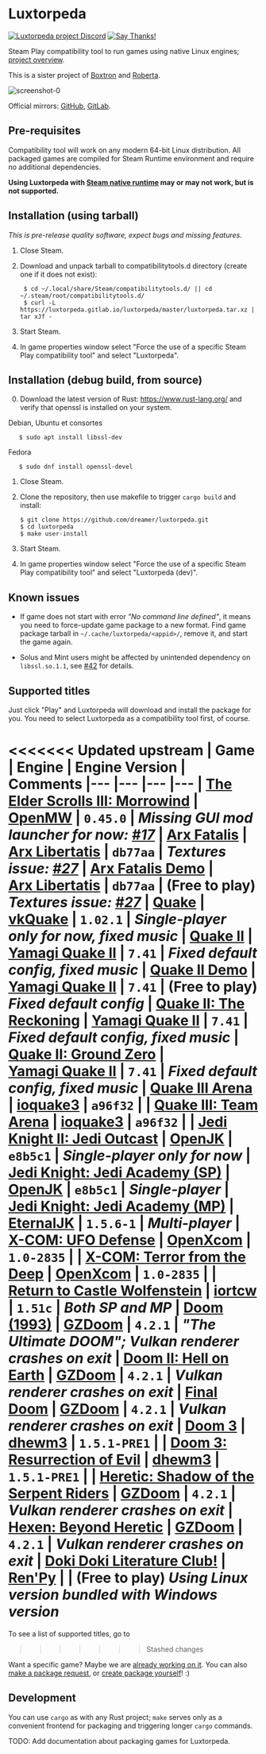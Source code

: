 # Luxtorpeda

[![Luxtorpeda project Discord](https://img.shields.io/discord/514567252864008206.svg?label=discord)](https://discord.gg/8mFhUPX)
[![Say Thanks!](https://img.shields.io/badge/Say%20Thanks-!-1EAEDB.svg)](https://saythanks.io/to/dreamer)

Steam Play compatibility tool to run games using native Linux engines; [project overview](https://github.com/dreamer/luxtorpeda/wiki).

This is a sister project of
[Boxtron](https://github.com/dreamer/boxtron/) and
[Roberta](https://github.com/dreamer/roberta).

![screenshot-0](https://user-images.githubusercontent.com/3967/61964568-7b674500-afce-11e9-9c42-ef6cc1b425b6.png)

Official mirrors:
[GitHub](https://github.com/dreamer/luxtorpeda),
[GitLab](https://gitlab.com/luxtorpeda/luxtorpeda).

## Pre-requisites

Compatibility tool will work on any modern 64-bit Linux distribution.
All packaged games are compiled for Steam Runtime environment and require no
additional dependencies.

**Using Luxtorpeda with [Steam native runtime](https://wiki.archlinux.org/index.php/Steam/Troubleshooting#Steam_native_runtime) may or may not work, but is not supported.**

## Installation (using tarball)

*This is pre-release quality software, expect bugs and missing features.*

1. Close Steam.
2. Download and unpack tarball to compatibilitytools.d directory (create one if it does not exist):

        $ cd ~/.local/share/Steam/compatibilitytools.d/ || cd ~/.steam/root/compatibilitytools.d/
        $ curl -L https://luxtorpeda.gitlab.io/luxtorpeda/master/luxtorpeda.tar.xz | tar xJf -

3. Start Steam.
4. In game properties window select "Force the use of a specific Steam Play
   compatibility tool" and select "Luxtorpeda".

## Installation (debug build, from source)

0. Download the latest version of Rust: https://www.rust-lang.org/ and verify that openssl is installed on your system.

Debian, Ubuntu et consortes

       $ sudo apt install libssl-dev
       
Fedora 

       $ sudo dnf install openssl-devel
       
1. Close Steam.
2. Clone the repository, then use makefile to trigger `cargo build` and install:

       $ git clone https://github.com/dreamer/luxtorpeda.git
       $ cd luxtorpeda
       $ make user-install

3. Start Steam.
4. In game properties window select "Force the use of a specific Steam Play
   compatibility tool" and select "Luxtorpeda&nbsp;(dev)".


## Known issues

- If game does not start with error *"No command line defined"*, it means you
need to force-update game package to a new format.  Find game package tarball
in `~/.cache/luxtorpeda/<appid>/`, remove it, and start the game again.

- Solus and Mint users might be affected by unintended dependency on `libssl.so.1.1`,
see [#42](https://github.com/dreamer/luxtorpeda/issues/42) for details.


## Supported titles

Just click "Play" and Luxtorpeda will download and install the package for you.
You need to select Luxtorpeda as a compatibility tool first, of course.

<<<<<<< Updated upstream
| Game                                                                              | Engine                                                      | Engine&nbsp;Version | Comments
|---                                                                                |---                                                          |---                  |---
| [The Elder Scrolls III: Morrowind](https://store.steampowered.com/app/22320/)     | [OpenMW](https://openmw.org/)                               | `0.45.0`            | *Missing GUI mod launcher for now: [#17](https://github.com/dreamer/luxtorpeda/issues/17)*
| [Arx Fatalis](https://store.steampowered.com/app/1700/)                           | [Arx&nbsp;Libertatis](https://arx-libertatis.org/)          | `db77aa`            | *Textures issue: [#27](https://github.com/dreamer/luxtorpeda/issues/27)*
| [Arx Fatalis Demo](https://steamdb.info/app/1710/)                                | [Arx&nbsp;Libertatis](https://arx-libertatis.org/)          | `db77aa`            | **(Free to play)** *Textures issue: [#27](https://github.com/dreamer/luxtorpeda/issues/27)*
| [Quake](https://store.steampowered.com/app/2310/)                                 | [vkQuake](https://github.com/Novum/vkQuake)                 | `1.02.1`            | *Single-player only for now, fixed music*
| [Quake II](https://store.steampowered.com/app/2320/)                              | [Yamagi&nbsp;Quake&nbsp;II](https://www.yamagi.org/quake2/) | `7.41`              | *Fixed default config, fixed music*
| [Quake II Demo](https://steamdb.info/app/9130/)                                   | [Yamagi&nbsp;Quake&nbsp;II](https://www.yamagi.org/quake2/) | `7.41`              | **(Free to play)** *Fixed default config*
| [Quake II: The Reckoning](https://store.steampowered.com/app/2330/)               | [Yamagi&nbsp;Quake&nbsp;II](https://www.yamagi.org/quake2/) | `7.41`              | *Fixed default config, fixed music*
| [Quake II: Ground Zero](https://store.steampowered.com/app/2340/)                 | [Yamagi&nbsp;Quake&nbsp;II](https://www.yamagi.org/quake2/) | `7.41`              | *Fixed default config, fixed music*
| [Quake III Arena](https://store.steampowered.com/app/2200/)                       | [ioquake3](https://ioquake3.org/)                           | `a96f32`            |
| [Quake III: Team Arena](https://store.steampowered.com/app/2350/)                 | [ioquake3](https://ioquake3.org/)                           | `a96f32`            |
| [Jedi Knight II: Jedi Outcast](https://store.steampowered.com/app/6030/)          | [OpenJK](https://github.com/JACoders/OpenJK)                | `e8b5c1`            | *Single-player only for now*
| [Jedi Knight: Jedi Academy (SP)](https://store.steampowered.com/app/6020/)        | [OpenJK](https://github.com/JACoders/OpenJK)                | `e8b5c1`            | *Single-player*
| [Jedi Knight: Jedi Academy (MP)](https://store.steampowered.com/app/6020/)        | [EternalJK](https://github.com/eternalcodes/EternalJK)      | `1.5.6-1`           | *Multi-player*
| [X-COM: UFO Defense](https://store.steampowered.com/app/7760/)                    | [OpenXcom](https://openxcom.org/)                           | `1.0-2835`          |
| [X-COM: Terror from the Deep](https://store.steampowered.com/app/7650/)           | [OpenXcom](https://openxcom.org/)                           | `1.0-2835`          |
| [Return to Castle Wolfenstein](https://store.steampowered.com/app/9010/)          | [iortcw](https://github.com/iortcw/iortcw)                  | `1.51c`             | *Both SP and MP*
| [Doom (1993)](https://store.steampowered.com/app/2280/)                           | [GZDoom](https://zdoom.org/)                                | `4.2.1`             | *"The Ultimate DOOM"; Vulkan renderer crashes on exit*
| [Doom II: Hell on Earth](https://store.steampowered.com/app/2300/)                | [GZDoom](https://zdoom.org/)                                | `4.2.1`             | *Vulkan renderer crashes on exit*
| [Final Doom](https://store.steampowered.com/app/2290/)                            | [GZDoom](https://zdoom.org/)                                | `4.2.1`             | *Vulkan renderer crashes on exit*
| [Doom 3](https://store.steampowered.com/app/9050/)                                | [dhewm3](https://dhewm3.org/)                               | `1.5.1-PRE1`        |
| [Doom 3: Resurrection of Evil](https://store.steampowered.com/app/9070/)          | [dhewm3](https://dhewm3.org/)                               | `1.5.1-PRE1`        |
| [Heretic: Shadow of the Serpent Riders](https://store.steampowered.com/app/2390/) | [GZDoom](https://zdoom.org/)                                | `4.2.1`             | *Vulkan renderer crashes on exit*
| [Hexen: Beyond Heretic](https://store.steampowered.com/app/2360/)                 | [GZDoom](https://zdoom.org/)                                | `4.2.1`             | *Vulkan renderer crashes on exit*
| [Doki Doki Literature Club!](https://store.steampowered.com/app/698780/)          | [Ren'Py](https://www.renpy.org/)                            |                     | **(Free to play)** *Using Linux version bundled with Windows version*
=======
To see a list of supported titles, go to 
>>>>>>> Stashed changes

Want a specific game? Maybe we are
[already working on it](https://github.com/dreamer/luxtorpeda/wiki/Game-engines#on-agenda-wip-and-supported-engines).
You can also
[make a package request](https://github.com/dreamer/luxtorpeda/issues/new),
or
[create package yourself](https://github.com/dreamer/luxtorpeda/wiki/Packaging-tutorial)! :)

## Development

You can use `cargo` as with any Rust project; `make` serves only as a convenient
frontend for packaging and triggering longer `cargo` commands.

TODO: Add documentation about packaging games for Luxtorpeda.

